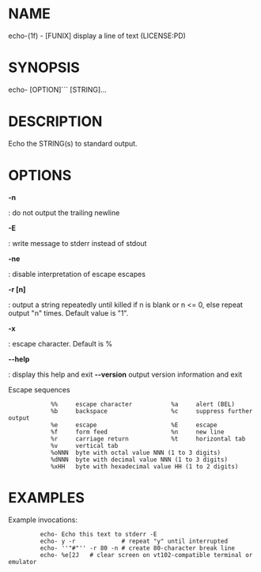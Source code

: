 NAME
====

echo-(1f) - \[FUNIX\] display a line of text (LICENSE:PD)

SYNOPSIS
========

echo- \[OPTION\]\`\`\` \[STRING\]...

DESCRIPTION
===========

Echo the STRING(s) to standard output.

OPTIONS
=======

****-n****

:   do not output the trailing newline

****-E****

:   write message to stderr instead of stdout

****-ne****

:   disable interpretation of escape escapes

****-r** \[n\]**

:   output a string repeatedly until killed if n is blank or n \<= 0,
    else repeat output "n" times. Default value is "1".

****-x****

:   escape character. Default is %

****--help****

:   display this help and exit **--version** output version information
    and exit

Escape sequences

                %%     escape character           %a     alert (BEL)
                %b     backspace                  %c     suppress further output
                %e     escape                     %E     escape
                %f     form feed                  %n     new line
                %r     carriage return            %t     horizontal tab
                %v     vertical tab
                %oNNN  byte with octal value NNN (1 to 3 digits)
                %dNNN  byte with decimal value NNN (1 to 3 digits)
                %xHH   byte with hexadecimal value HH (1 to 2 digits)

EXAMPLES
========

Example invocations:

             echo- Echo this text to stderr -E
             echo- y -r             # repeat "y" until interrupted
             echo- ''"#"'' -r 80 -n # create 80-character break line
             echo- %e[2J   # clear screen on vt102-compatible terminal or emulator
